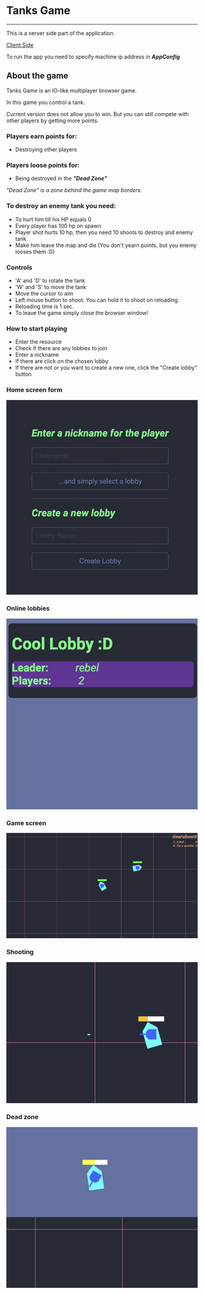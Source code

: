 # Tanks Game
****

This is a server side part of the application.

[Client Side](https://github.com/RBELS/tanks-game-client)

To run the app you need to specify machine ip address in ***AppConfig***

## About the game

Tanks Game is an IO-like multiplayer browser game.

In this game you control a tank.

Current version does not allow you to win. But you can still compete with other players by getting more points.

### Players earn points for:

- Destroying other players

### Players loose points for:

- Being destroyed in the ***"Dead Zone"***

*"Dead Zone" is a zone behind the game map borders.*

### To destroy an enemy tank you need:

- To hurt him till his HP equals 0
- Every player has 100 hp on spawn
- Player shot hurts 10 hp, then you need 10 shoots to destroy and enemy tank
- Make him leave the map and die (You don't yearn points, but you enemy looses them :D)

### Controls

- 'A' and 'D' to rotate the tank
- 'W' and 'S' to move the tank
- Move the cursor to aim
- Left mouse button to shoot. You can hold it to shoot on reloading.
- Reloading time is 1 sec.
- To leave the game simply close the browser window!

### How to start playing

- Enter the resource
- Check if there are any lobbies to join
- Enter a nickname
- If there are click on the chosen lobby
- If there are not or you want to create a new one, click the "Create lobby" button

### Home screen form

![Form image](https://github.com/RBELS/tanks-game-server/blob/master/display-images/form.jpg)

### Online lobbies

![Lobbies image](https://github.com/RBELS/tanks-game-server/blob/master/display-images/lobbies.jpg)

### Game screen

![Game image](https://github.com/RBELS/tanks-game-server/blob/master/display-images/game.jpg)

### Shooting

![Shooting image](https://github.com/RBELS/tanks-game-server/blob/master/display-images/shooting.jpg)

### Dead zone

![Dead zone image](https://github.com/RBELS/tanks-game-server/blob/master/display-images/dead-zone.jpg)
